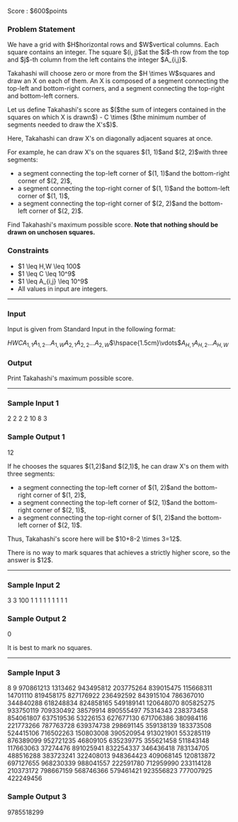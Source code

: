 
<div>

<span>

<span>

<p>
Score : $600$points
</p>

<div>

<section>

### **Problem Statement**

<p>
We have a grid with $H$horizontal rows and $W$vertical columns. Each square contains an integer. The square $(i, j)$at the $i$-th row from the top and $j$-th column from the left contains the integer $A_{i,j}$.
</p>

<p>
Takahashi will choose zero or more from the $H \times W$squares and draw an X on each of them. An X is composed of a segment connecting the top-left and bottom-right corners, and a segment connecting the top-right and bottom-left corners.
</p>

<p>
Let us define Takahashi's score as $($the sum of integers contained in the squares on which X is drawn$) - C \times ($the minimum number of segments needed to draw the X's$)$.
</p>

<p>
Here, Takahashi can draw X's on diagonally adjacent squares at once.
</p>

<p>
For example, he can draw X's on the squares $(1, 1)$and $(2, 2)$with three segments:
</p>

<ul>

<li>
a segment connecting the top-left corner of $(1, 1)$and the bottom-right corner of $(2, 2)$,
</li>

<li>
a segment connecting the top-right corner of $(1, 1)$and the bottom-left corner of $(1, 1)$,
</li>

<li>
a segment connecting the top-right corner of $(2, 2)$and the bottom-left corner of $(2, 2)$.
</li>

</ul>

<p>
Find Takahashi's maximum possible score. 
<strong>
Note that nothing should be drawn on unchosen squares.
</strong>

</p>

</section>

</div>

<div>

<section>

### **Constraints**

<ul>

<li>
$1 \leq H,W \leq 100$
</li>

<li>
$1 \leq C \leq 10^9$
</li>

<li>
$1 \leq A_{i,j} \leq 10^9$
</li>

<li>
All values in input are integers.
</li>

</ul>

</section>

</div>

---

<div>

<div>

<section>

### **Input**

<p>
Input is given from Standard Input in the following format:
</p>

<div>

$H$$W$$C$$A_{1,1}$$A_{1,2}$$\ldots$$A_{1,W}$$A_{2,1}$$A_{2,2}$$\ldots$$A_{2,W}$$\hspace{1.5cm}\vdots$$A_{H,1}$$A_{H,2}$$\ldots$$A_{H,W}$
</div>

</section>

</div>

<div>

<section>

### **Output**

<p>
Print Takahashi's maximum possible score.
</p>

</section>

</div>

</div>

---

<div>

<section>

### **Sample Input 1**

<div>

2 2 2
2 10
8 3

</div>

</section>

</div>

<div>

<section>

### **Sample Output 1**

<div>

12

</div>

<p>
If he chooses the squares $(1,2)$and $(2,1)$, he can draw X's on them with three segments:
</p>

<ul>

<li>
a segment connecting the top-left corner of $(1, 2)$and the bottom-right corner of $(1, 2)$,
</li>

<li>
a segment connecting the top-left corner of $(2, 1)$and the bottom-right corner of $(2, 1)$,
</li>

<li>
a segment connecting the top-right corner of $(1, 2)$and the bottom-left corner of $(2, 1)$.
</li>

</ul>

<p>
Thus, Takahashi's score here will be $10+8-2 \times 3=12$.
</p>

<p>
There is no way to mark squares that achieves a strictly higher score, so the answer is $12$.
</p>

</section>

</div>

---

<div>

<section>

### **Sample Input 2**

<div>

3 3 100
1 1 1
1 1 1
1 1 1

</div>

</section>

</div>

<div>

<section>

### **Sample Output 2**

<div>

0

</div>

<p>
It is best to mark no squares.
</p>

</section>

</div>

---

<div>

<section>

### **Sample Input 3**

<div>

8 9 970861213
1313462 943495812 203775264 839015475 115668311 14701110 819458175 827176922 236492592
843915104 786367010 344840288 618248834 824858165 549189141 120648070 805825275 933750119
709330492 38579914 890555497 75314343 238373458 854061807 637519536 53226153 627677130
671706386 380984116 221773266 787763728 639374738 298691145 359138139 183373508 524415106
716502263 150803008 390520954 913021901 553285119 876389099 952721235 46809105 635239775
355621458 511843148 117663063 37274476 891025941 832254337 346436418 783134705 488516288
383723241 322408013 948364423 409068145 120813872 697127655 968230339 988041557 222591780
712959990 233114128 210373172 798667159 568746366 579461421 923556823 777007925 422249456

</div>

</section>

</div>

<div>

<section>

### **Sample Output 3**

<div>

9785518299

</div>

</section>

</div>

</span>

</span>

</div>
